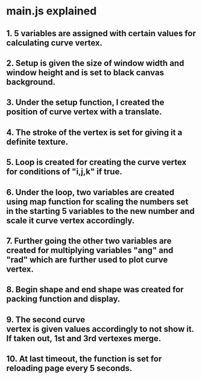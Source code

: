 # main.js explained

## 1.  5 variables are assigned with certain values for calculating curve vertex.
## 2.  Setup is given the size of window width and window height and is set to black canvas background.
## 3.  Under the setup function, I created the position of curve vertex with a translate.
## 4.  The stroke of the vertex is set for giving it a definite texture.
## 5.  Loop is created for creating the curve vertex for conditions of "i,j,k" if true.
## 6.  Under the loop, two variables are created using map function for scaling the numbers set in the starting 5 variables to the new number and scale it curve vertex accordingly.
## 7. Further going the other two variables are created for multiplying variables "ang" and "rad" which are further used to plot curve vertex.
## 8. Begin shape and end shape was created for packing function and display.
## 9. The second curve vertex is given values accordingly to not show it. If taken out, 1st and 3rd vertexes merge.
## 10. At last timeout, the function is set for reloading page every 5 seconds.

